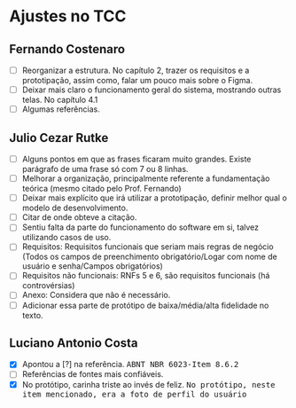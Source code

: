 # Ajustes no TCC

## Fernando Costenaro
- [ ] Reorganizar a estrutura. No capítulo 2, trazer os requisitos e a prototipação, assim como, falar um pouco mais sobre o Figma.
- [ ] Deixar mais claro o funcionamento geral do sistema, mostrando outras telas. No capítulo 4.1
- [ ] Algumas referências.
##

## Julio Cezar Rutke
- [ ] Alguns pontos em que as frases ficaram muito grandes. Existe parágrafo de uma frase só com 7 ou 8 linhas.
- [ ] Melhorar a organização, principalmente referente a fundamentação teórica (mesmo citado pelo Prof. Fernando)
- [ ] Deixar mais explícito que irá utilizar a prototipação, definir melhor qual o modelo de desenvolvimento.
- [ ] Citar de onde obteve a citação.
- [ ] Sentiu falta da parte do funcionamento do software em si, talvez utilizando casos de uso.
- [ ] Requisitos: Requisitos funcionais que seriam mais regras de negócio (Todos os campos de preenchimento obrigatório/Logar com nome de usuário e senha/Campos obrigatórios)
- [ ] Requisitos não funcionais: RNFs 5 e 6, são requisitos funcionais (há controvérsias)
- [ ] Anexo: Considera que não é necessário.
- [ ] Adicionar essa parte de protótipo de baixa/média/alta fidelidade no texto.
##

## Luciano Antonio Costa
- [X] Apontou a [?] na referência. <kbd>ABNT NBR 6023-Item 8.6.2</kbd>
- [ ] Referências de fontes mais confiáveis.
- [X] No protótipo, carinha triste ao invés de feliz. <kbd>No protótipo, neste item mencionado, era a foto de perfil do usuário</kbd>
